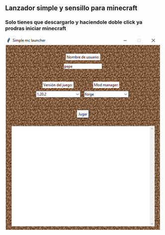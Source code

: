 ## Lanzador simple y sensillo para minecraft
### Solo tienes que descargarlo y haciendole doble click ya prodras iniciar minecraft

![ilustration app](ilustrative.png)

